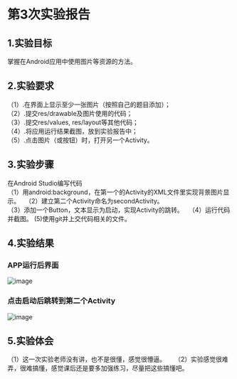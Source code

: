 # 第3次实验报告
## 1.实验目标
掌握在Android应用中使用图片等资源的方法。

## 2.实验要求

  （1）.在界面上显示至少一张图片（按照自己的题目添加）；  
  （2）.提交res/drawable及图片使用的代码；  
  （3）.提交res/values, res/layout等其他代码；  
  （4）.将应用运行结果截图，放到实验报告中；  
  （5）.点击图片（或按钮）时，打开另一个Activity。 
## 3.实验步骤
在Android Studio编写代码  
  （1）用android:background，在第一个的Activity的XML文件里实现背景图片显示。   
  （2）建立第二个Activity命名为secondActivity。  
  （3）添加一个Button，文本显示为启动，实现Activity的跳转。   
  （4）运行代码并截图。
   (5)使用git并上交代码相关的文件。   
## 4.实验结果
### APP运行后界面
![image](https://github.com/liyanxian12/android-labs-2018/blob/master/com1614080901107/3-1.png)
### 点击启动后跳转到第二个Activity
![image](https://github.com/liyanxian12/android-labs-2018/blob/master/com1614080901107/3-2.png)
## 5.实验体会
  （1）这一次实验老师没有讲，也不是很懂，感觉很懵逼。    
  （2）实验感觉很难弄，很难搞懂，感觉课后还是要多加强练习，尽量把这些搞懂吧。



